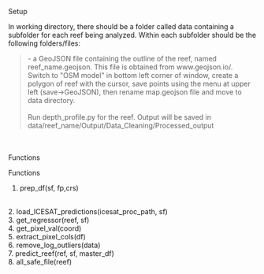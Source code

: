 Setup 

In working directory, there should be a folder called data containing a subfolder for each reef being analyzed. Within each subfolder should be the following folders/files:
</br>
<blockquote>
- a GeoJSON file containing the outline of the reef, named reef_name.geojson. This file is obtained from www.geojson.io/. Switch to "OSM model" in bottom left corner of window, create a polygon of reef with the cursor, save points using the menu at upper left (save->GeoJSON), then rename map.geojson file and move to data directory.
</br></br>
Run depth_profile.py for the reef. Output will be saved in data/reef_name/Output/Data_Cleaning/Processed_output
</blockquote> </br></br>
Functions 


Functions </br>
1. prep_df(sf, fp,crs) 
</br>
2. load_ICESAT_predictions(icesat_proc_path, sf)
</br>
3. get_regressor(reef, sf)
</br>
4. get_pixel_val(coord)
</br>
5. extract_pixel_cols(df)
</br>
6. remove_log_outliers(data)
</br>
7. predict_reef(ref, sf, master_df)
</br>
8. all_safe_file(reef)
